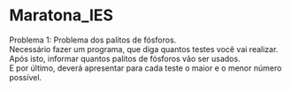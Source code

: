 # Maratona_IES


Problema 1: Problema dos palitos de fósforos.</br>
Necessário fazer um programa, que diga quantos testes você vai realizar.</br>
Após isto, informar quantos palitos de fósforos vão ser usados.</br>
E por último, deverá apresentar para cada teste o maior e o menor número possível.
